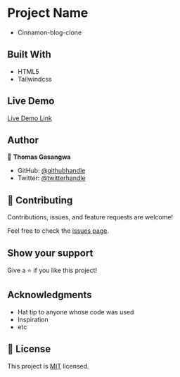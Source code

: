 
# Project Name
- Cinnamon-blog-clone


## Built With

- HTML5
- Tailwindcss


## Live Demo 

[Live Demo Link](https://magenta-alfajores-69bf5c.netlify.app/)


## Author

👤 **Thomas Gasangwa**

- GitHub: [@githubhandle](https://github.com/gasangw)
- Twitter: [@twitterhandle](https://twitter.com/ThomasGasangwa)


## 🤝 Contributing

Contributions, issues, and feature requests are welcome!

Feel free to check the [issues page](https://github.com/gasangw/Cinnamon-blog-clone/issues).

## Show your support

Give a ⭐️ if you like this project!

## Acknowledgments

- Hat tip to anyone whose code was used
- Inspiration
- etc

## 📝 License

This project is [MIT]() licensed.
